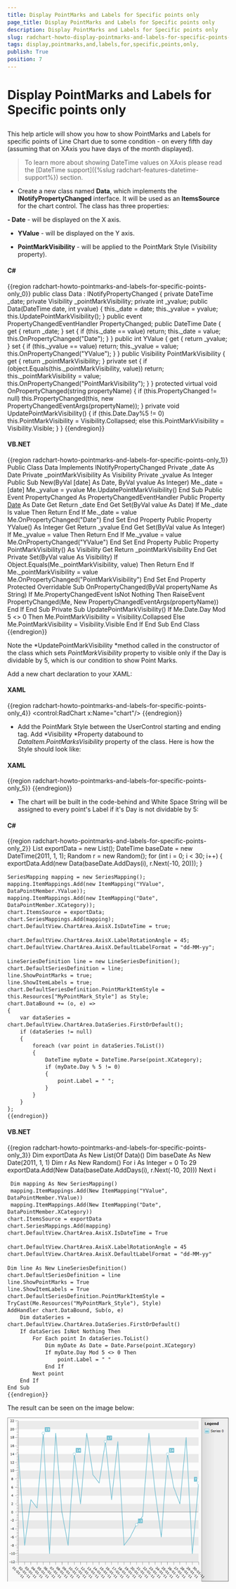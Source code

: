 ```yaml
---
title: Display PointMarks and Labels for Specific points only 
page_title: Display PointMarks and Labels for Specific points only 
description: Display PointMarks and Labels for Specific points only 
slug: radchart-howto-display-pointmarks-and-labels-for-specific-points-only
tags: display,pointmarks,and,labels,for,specific,points,only,
publish: True
position: 7
---
```


# Display PointMarks and Labels for Specific points only 



## 

This help article will show you how to show PointMarks and Labels for specific points of Line Chart due to some condition - on every fifth day (assuming that on XAxis you have days of the month displayed). 



>To learn more about showing DateTime values on XAxis please read the [DateTime support]({%slug radchart-features-datetime-support%}) section.

* Create a new class named __Data__, which implements the __INotifyPropertyChanged__ interface. It will be used as an __ItemsSource__ for the chart control. The class has three properties:

__- Date__ - will be displayed on the X axis. 

- __YValue__ - will be displayed on the Y axis.

- __PointMarkVisibility__ - will be applied to the PointMark Style (Visibility property).



#### __C#__

{{region radchart-howto-pointmarks-and-labels-for-specific-points-only_0}}
	public class Data : INotifyPropertyChanged
	{
	  private DateTime _date;
	  private Visibility _pointMarkVisibility;
	  private int _yvalue;
	  public Data(DateTime date, int yvalue)
	  {
	   this._date = date;
	   this._yvalue = yvalue;
	   this.UpdatePointMarkVisibility();
	  }
	  public event PropertyChangedEventHandler PropertyChanged;
	  public DateTime Date
	  {
	   get
	   {
	     return _date;
	   }
	   set
	   {
	    if (this._date == value)
	    return;
	    this._date = value;
	    this.OnPropertyChanged("Date");
	   }
	 }
	   public int YValue
	   {
	     get
	      {
	       return _yvalue;
	       }
	    set
	     {
	      if (this._yvalue == value)
	      return;
	      this._yvalue = value;
	      this.OnPropertyChanged("YValue");
	     }
	   }
	   public Visibility PointMarkVisibility
	   {
	    get
	     {
	      return _pointMarkVisibility;
	     }
	    private set
	     {
	      if (object.Equals(this._pointMarkVisibility, value))
	      return;
	      this._pointMarkVisibility = value;
	      this.OnPropertyChanged("PointMarkVisibility");
	     }
	  }
	   protected virtual void OnPropertyChanged(string propertyName)
	   {
	     if (this.PropertyChanged != null)
	     this.PropertyChanged(this, new PropertyChangedEventArgs(propertyName));
	   }
	   private void UpdatePointMarkVisibility()
	   {
	     if (this.Date.Day%5 != 0)
	     this.PointMarkVisibility = Visibility.Collapsed;
	     else
	     this.PointMarkVisibility = Visibility.Visible;
	   }
	}
	{{endregion}}



#### __VB.NET__

{{region radchart-howto-pointmarks-and-labels-for-specific-points-only_1}}
	Public Class Data
		Implements INotifyPropertyChanged
	  Private _date As Date
	  Private _pointMarkVisibility As Visibility
	  Private _yvalue As Integer
	  Public Sub New(ByVal [date] As Date, ByVal yvalue As Integer)
	   Me._date = [date]
	   Me._yvalue = yvalue
	   Me.UpdatePointMarkVisibility()
	  End Sub
	  Public Event PropertyChanged As PropertyChangedEventHandler
	  Public Property [Date]() As Date
	   Get
		 Return _date
	   End Get
	   Set(ByVal value As Date)
		If Me._date Is value Then
		Return
		End If
		Me._date = value
		Me.OnPropertyChanged("Date")
	   End Set
	  End Property
	   Public Property YValue() As Integer
		 Get
		   Return _yvalue
		 End Get
		Set(ByVal value As Integer)
		  If Me._yvalue = value Then
		  Return
		  End If
		  Me._yvalue = value
		  Me.OnPropertyChanged("YValue")
		End Set
	   End Property
	   Public Property PointMarkVisibility() As Visibility
		Get
		  Return _pointMarkVisibility
		End Get
		Private Set(ByVal value As Visibility)
		  If Object.Equals(Me._pointMarkVisibility, value) Then
		  Return
		  End If
		  Me._pointMarkVisibility = value
		  Me.OnPropertyChanged("PointMarkVisibility")
		End Set
	   End Property
	   Protected Overridable Sub OnPropertyChanged(ByVal propertyName As String)
		 If Me.PropertyChangedEvent IsNot Nothing Then
		 RaiseEvent PropertyChanged(Me, New PropertyChangedEventArgs(propertyName))
		 End If
	   End Sub
	   Private Sub UpdatePointMarkVisibility()
		 If Me.Date.Day Mod 5 <> 0 Then
		 Me.PointMarkVisibility = Visibility.Collapsed
		 Else
		 Me.PointMarkVisibility = Visibility.Visible
		 End If
	   End Sub
	End Class
	{{endregion}}





Note the *UpdatePointMarkVisibility *method called in the constructor of the class which sets *PointMarkVisibility* property to visible only if the Day is dividable by 5, which is our condition to show Point Marks.

Add a new chart declaration to your XAML:

#### __XAML__

{{region radchart-howto-pointmarks-and-labels-for-specific-points-only_4}}
	<control:RadChart x:Name="chart"/>
	{{endregion}}



* Add the PointMark Style between the UserControl starting and ending tag. Add *Visibility *Property databound to *DataItem.PointMarksVisibility* property of the class. Here is how the Style should look like:

#### __XAML__

{{region radchart-howto-pointmarks-and-labels-for-specific-points-only_5}}
	<Style x:Key="MyPointMark_Style" TargetType="telerikCharting:PointMark">
	   <Setter Property="Template">
	      <Setter.Value>
	          <ControlTemplate TargetType="telerikCharting:PointMark">
	              <Canvas>
	                  <Path x:Name="PART_PointMarkPath"
	                        Canvas.Left="{TemplateBinding PointMarkCanvasLeft}"
	                        Canvas.Top="{TemplateBinding PointMarkCanvasTop}"
	                        Style="{TemplateBinding ShapeStyle}"
	                        Width="{TemplateBinding Size}"
	                        Height="{TemplateBinding Size}"
	                        Visibility="{Binding DataItem.PointMarkVisibility}"
	                        Stretch="Fill">
	                    <Path.Data>
	                       <PathGeometry x:Name="PART_PointMarkPathGeometry" />
	                    </Path.Data>
	                  </Path>
	              </Canvas>
	         </ControlTemplate>
	       </Setter.Value>
	    </Setter>
	</Style>
	{{endregion}}



* The chart will be built in the code-behind and White Space String will be assigned to every point's Label if it's Day is not dividable by 5:

#### __C#__

{{region radchart-howto-pointmarks-and-labels-for-specific-points-only_2}}
	List<Data> exportData = new List<Data>();
	DateTime baseDate = new DateTime(2011, 1, 1);
	Random r = new Random();
	for (int i = 0; i < 30; i++)
	{
	   exportData.Add(new Data(baseDate.AddDays(i), r.Next(-10, 20)));
	}
	        
	SeriesMapping mapping = new SeriesMapping();
	mapping.ItemMappings.Add(new ItemMapping("YValue", DataPointMember.YValue));
	mapping.ItemMappings.Add(new ItemMapping("Date", DataPointMember.XCategory));
	chart.ItemsSource = exportData;
	chart.SeriesMappings.Add(mapping);
	chart.DefaultView.ChartArea.AxisX.IsDateTime = true;
	
	chart.DefaultView.ChartArea.AxisX.LabelRotationAngle = 45;
	chart.DefaultView.ChartArea.AxisX.DefaultLabelFormat = "dd-MM-yy";
	
	LineSeriesDefinition line = new LineSeriesDefinition();
	chart.DefaultSeriesDefinition = line;
	line.ShowPointMarks = true;
	line.ShowItemLabels = true;
	chart.DefaultSeriesDefinition.PointMarkItemStyle = this.Resources["MyPointMark_Style"] as Style;
	chart.DataBound += (o, e) =>
	{
	    var dataSeries = chart.DefaultView.ChartArea.DataSeries.FirstOrDefault();   
	    if (dataSeries != null)            
	    {                             
	        foreach (var point in dataSeries.ToList())  
	        {
	            DateTime myDate = DateTime.Parse(point.XCategory);
	            if (myDate.Day % 5 != 0)
	            {
	                point.Label = " ";
	            }   
	        }   
	    }    
	};
	{{endregion}}



#### __VB.NET__

{{region radchart-howto-pointmarks-and-labels-for-specific-points-only_3}}
	Dim exportData As New List(Of Data)()
	Dim baseDate As New Date(2011, 1, 1)
	Dim r As New Random()
	For i As Integer = 0 To 29
	   exportData.Add(New Data(baseDate.AddDays(i), r.Next(-10, 20)))
	Next i
	
	 Dim mapping As New SeriesMapping()
	 mapping.ItemMappings.Add(New ItemMapping("YValue", DataPointMember.YValue))
	 mapping.ItemMappings.Add(New ItemMapping("Date", DataPointMember.XCategory))
	chart.ItemsSource = exportData
	chart.SeriesMappings.Add(mapping)
	chart.DefaultView.ChartArea.AxisX.IsDateTime = True
	
	chart.DefaultView.ChartArea.AxisX.LabelRotationAngle = 45
	chart.DefaultView.ChartArea.AxisX.DefaultLabelFormat = "dd-MM-yy"
	
	Dim line As New LineSeriesDefinition()
	chart.DefaultSeriesDefinition = line
	line.ShowPointMarks = True
	line.ShowItemLabels = True
	chart.DefaultSeriesDefinition.PointMarkItemStyle = TryCast(Me.Resources("MyPointMark_Style"), Style)
	AddHandler chart.DataBound, Sub(o, e)
		Dim dataSeries = chart.DefaultView.ChartArea.DataSeries.FirstOrDefault()
		If dataSeries IsNot Nothing Then
			For Each point In dataSeries.ToList()
				Dim myDate As Date = Date.Parse(point.XCategory)
				If myDate.Day Mod 5 <> 0 Then
					point.Label = " "
				End If
			Next point
		End If
	End Sub
	{{endregion}}





The result can be seen on the image below:

![](images/RadChart_HowToPointmarks_010.png)
